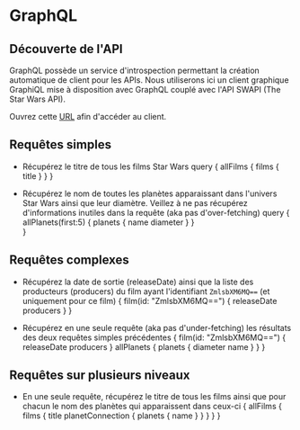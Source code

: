 # GraphQL

## Découverte de l'API

GraphQL possède un service d'introspection permettant la création automatique de client pour les APIs. Nous utiliserons ici un client graphique GraphiQL mise à disposition avec GraphQL couplé avec l'API SWAPI (The Star Wars API).

Ouvrez cette [URL](http://graphql.org/swapi-graphql/) afin d'accéder au client.

## Requêtes simples

* Récupérez le titre de tous les films Star Wars
query {
    allFilms {
        films {
            title
        }
    }
}

* Récupérez le nom de toutes les planètes apparaissant dans l'univers Star Wars ainsi que leur diamètre. Veillez à ne pas récupérez d'informations inutiles dans la requête (aka pas d'over-fetching)
query {
	allPlanets(first:5) {
        planets {
            name
            diameter
        }
	}  
}

## Requêtes complexes

* Récupérez la date de sortie (releaseDate) ainsi que la liste des producteurs (producers) du film ayant l'identifiant `ZmlsbXM6MQ==` (et uniquement pour ce film)
{
	film(id: "ZmlsbXM6MQ==") {
    releaseDate
    producers
  }
}

* Récupérez en une seule requête (aka pas d'under-fetching) les résultats des deux requêtes simples précédentes
{
	film(id: "ZmlsbXM6MQ==") {
    releaseDate
    producers
  }
  allPlanets {
    planets {
      diameter
      name
    }
  }
}

## Requêtes sur plusieurs niveaux

* En une seule requête, récupérez le titre de tous les films ainsi que pour chacun le nom des planètes qui apparaissent dans ceux-ci
{
	allFilms {
    films {
      title
      planetConnection {
        planets {
          name
        }
      }
    }
  }
}
